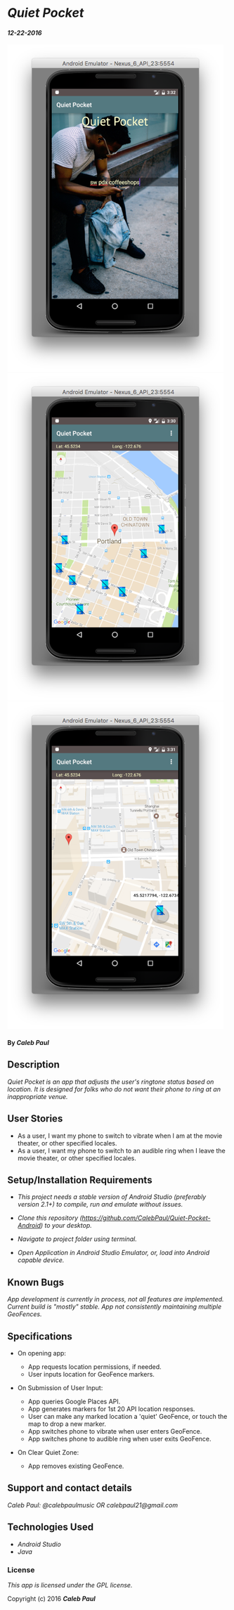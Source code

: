 # _Quiet Pocket_

#### _12-22-2016_
![project screenshot1](/QPHome.png)
![project screenshot2](QPResults.png)
![project screenshot3](/QPSelection.png)
#### By _**Caleb Paul**_

## Description

_Quiet Pocket is an app that adjusts the user's ringtone status based on location._
_It is designed for folks who do not want their phone to ring at an inappropriate venue._

## User Stories
* As a user, I want my phone to switch to vibrate when I am at the movie theater, or other specified locales.
* As a user, I want my phone to switch to an audible ring when I leave the movie theater, or other specified locales.

## Setup/Installation Requirements

* _This project needs a stable version of Android Studio (preferably version 2.1+) to compile, run and emulate without issues._

* _Clone this repository (https://github.com/CalebPaul/Quiet-Pocket-Android) to your desktop._
* _Navigate to project folder using terminal._
* _Open Application in Android Studio Emulator, or, load into Android capable device._


## Known Bugs

_App development is currently in process, not all features are implemented.  Current build is "mostly" stable._
_App not consistently maintaining multiple GeoFences._

## Specifications
* On opening app:
    - App requests location permissions, if needed.
    - User inputs location for GeoFence markers.

* On Submission of User Input:
    - App queries Google Places API.
    - App generates markers for 1st 20 API location responses.
    - User can make any marked location a 'quiet' GeoFence, or touch the map to drop a new marker.
    - App switches phone to vibrate when user enters GeoFence. 
    - App switches phone to audible ring when user exits GeoFence. 
        
* On Clear Quiet Zone:
    - App removes existing GeoFence.


## Support and contact details

_Caleb Paul: @calebpaulmusic OR calebpaul21@gmail.com_


## Technologies Used

* _Android Studio_
* _Java_


### License
*This app is licensed under the GPL license.*

Copyright (c) 2016 **_Caleb Paul_**
